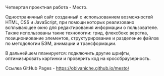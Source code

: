 Четвертая проектная работа - Место.

Одностраничный сайт созданный с использованием возможностей HTML, CSS и JavaScript, при помощи которых реализовано всплывающее окно для редактирования информации о пользователе. Также использованы такие технологии: грид, флексбокс верстка, позициониование элементов, структурирование и разделение файлов по методологии БЭМ, анимации и трансформации.

В дальнейшем планируется: подключить другие шрифты, оптимизировать картинки и проверить код на кроссбраузерность.

Ссылка GitHub Pages - https://obivaniche.github.io/mesto/